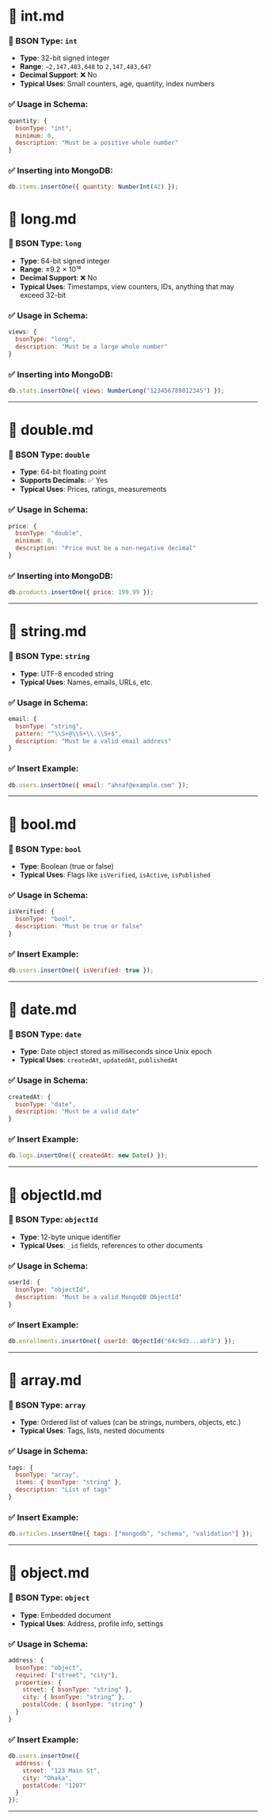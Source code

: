 

# 📄 int.md

### 📘 BSON Type: `int`

- **Type**: 32-bit signed integer
- **Range**: `−2,147,483,648` to `2,147,483,647`
- **Decimal Support**: ❌ No
- **Typical Uses**: Small counters, age, quantity, index numbers

### ✅ Usage in Schema:

```js
quantity: {
  bsonType: "int",
  minimum: 0,
  description: "Must be a positive whole number"
}
```

### ✅ Inserting into MongoDB:

```js
db.items.insertOne({ quantity: NumberInt(42) });
```



# 📄 long.md

### 📘 BSON Type: `long`

- **Type**: 64-bit signed integer
- **Range**: ±9.2 × 10¹⁸
- **Decimal Support**: ❌ No
- **Typical Uses**: Timestamps, view counters, IDs, anything that may exceed 32-bit

### ✅ Usage in Schema:

```js
views: {
  bsonType: "long",
  description: "Must be a large whole number"
}
```

### ✅ Inserting into MongoDB:

```js
db.stats.insertOne({ views: NumberLong("123456789012345") });
```

---

# 📄 double.md

### 📘 BSON Type: `double`

- **Type**: 64-bit floating point
- **Supports Decimals**: ✅ Yes
- **Typical Uses**: Prices, ratings, measurements

### ✅ Usage in Schema:

```js
price: {
  bsonType: "double",
  minimum: 0,
  description: "Price must be a non-negative decimal"
}
```

### ✅ Inserting into MongoDB:

```js
db.products.insertOne({ price: 199.99 });
```

---

# 📄 string.md

### 📘 BSON Type: `string`

- **Type**: UTF-8 encoded string
- **Typical Uses**: Names, emails, URLs, etc.

### ✅ Usage in Schema:

```js
email: {
  bsonType: "string",
  pattern: "^\\S+@\\S+\\.\\S+$",
  description: "Must be a valid email address"
}
```

### ✅ Insert Example:

```js
db.users.insertOne({ email: "ahnaf@example.com" });
```

---

# 📄 bool.md

### 📘 BSON Type: `bool`

- **Type**: Boolean (true or false)
- **Typical Uses**: Flags like `isVerified`, `isActive`, `isPublished`

### ✅ Usage in Schema:

```js
isVerified: {
  bsonType: "bool",
  description: "Must be true or false"
}
```

### ✅ Insert Example:

```js
db.users.insertOne({ isVerified: true });
```

---

# 📄 date.md

### 📘 BSON Type: `date`

- **Type**: Date object stored as milliseconds since Unix epoch
- **Typical Uses**: `createdAt`, `updatedAt`, `publishedAt`

### ✅ Usage in Schema:

```js
createdAt: {
  bsonType: "date",
  description: "Must be a valid date"
}
```

### ✅ Insert Example:

```js
db.logs.insertOne({ createdAt: new Date() });
```

---

# 📄 objectId.md

### 📘 BSON Type: `objectId`

- **Type**: 12-byte unique identifier
- **Typical Uses**: `_id` fields, references to other documents

### ✅ Usage in Schema:

```js
userId: {
  bsonType: "objectId",
  description: "Must be a valid MongoDB ObjectId"
}
```

### ✅ Insert Example:

```js
db.enrollments.insertOne({ userId: ObjectId("64c9d3...abf3") });
```

---

# 📄 array.md

### 📘 BSON Type: `array`

- **Type**: Ordered list of values (can be strings, numbers, objects, etc.)
- **Typical Uses**: Tags, lists, nested documents

### ✅ Usage in Schema:

```js
tags: {
  bsonType: "array",
  items: { bsonType: "string" },
  description: "List of tags"
}
```

### ✅ Insert Example:

```js
db.articles.insertOne({ tags: ["mongodb", "schema", "validation"] });
```

---

# 📄 object.md

### 📘 BSON Type: `object`

- **Type**: Embedded document
- **Typical Uses**: Address, profile info, settings

### ✅ Usage in Schema:

```js
address: {
  bsonType: "object",
  required: ["street", "city"],
  properties: {
    street: { bsonType: "string" },
    city: { bsonType: "string" },
    postalCode: { bsonType: "string" }
  }
}
```

### ✅ Insert Example:

```js
db.users.insertOne({
  address: {
    street: "123 Main St",
    city: "Dhaka",
    postalCode: "1207"
  }
});
```

---

